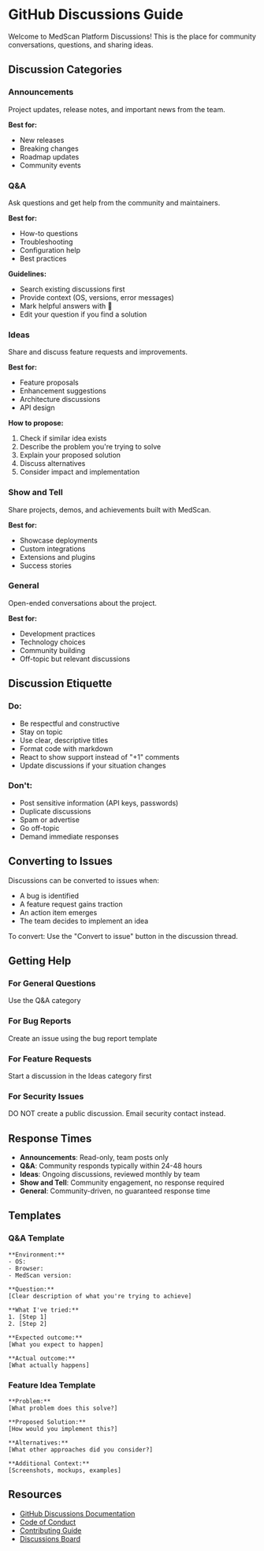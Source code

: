 # GitHub Discussions Guide

Welcome to MedScan Platform Discussions! This is the place for community conversations, questions, and sharing ideas.

## Discussion Categories

### Announcements
Project updates, release notes, and important news from the team.

**Best for:**
- New releases
- Breaking changes
- Roadmap updates
- Community events

### Q&A
Ask questions and get help from the community and maintainers.

**Best for:**
- How-to questions
- Troubleshooting
- Configuration help
- Best practices

**Guidelines:**
- Search existing discussions first
- Provide context (OS, versions, error messages)
- Mark helpful answers with 
- Edit your question if you find a solution

### Ideas
Share and discuss feature requests and improvements.

**Best for:**
- Feature proposals
- Enhancement suggestions
- Architecture discussions
- API design

**How to propose:**
1. Check if similar idea exists
2. Describe the problem you're trying to solve
3. Explain your proposed solution
4. Discuss alternatives
5. Consider impact and implementation

### Show and Tell
Share projects, demos, and achievements built with MedScan.

**Best for:**
- Showcase deployments
- Custom integrations
- Extensions and plugins
- Success stories

### General
Open-ended conversations about the project.

**Best for:**
- Development practices
- Technology choices
- Community building
- Off-topic but relevant discussions

## Discussion Etiquette

### Do:
- Be respectful and constructive
- Stay on topic
- Use clear, descriptive titles
- Format code with markdown
- React to show support instead of "+1" comments
- Update discussions if your situation changes

### Don't:
- Post sensitive information (API keys, passwords)
- Duplicate discussions
- Spam or advertise
- Go off-topic
- Demand immediate responses

## Converting to Issues

Discussions can be converted to issues when:
- A bug is identified
- A feature request gains traction
- An action item emerges
- The team decides to implement an idea

To convert: Use the "Convert to issue" button in the discussion thread.

## Getting Help

### For General Questions
Use the Q&A category

### For Bug Reports
Create an issue using the bug report template

### For Feature Requests
Start a discussion in the Ideas category first

### For Security Issues
DO NOT create a public discussion. Email security contact instead.

## Response Times

- **Announcements**: Read-only, team posts only
- **Q&A**: Community responds typically within 24-48 hours
- **Ideas**: Ongoing discussions, reviewed monthly by team
- **Show and Tell**: Community engagement, no response required
- **General**: Community-driven, no guaranteed response time

## Templates

### Q&A Template
```
**Environment:**
- OS:
- Browser:
- MedScan version:

**Question:**
[Clear description of what you're trying to achieve]

**What I've tried:**
1. [Step 1]
2. [Step 2]

**Expected outcome:**
[What you expect to happen]

**Actual outcome:**
[What actually happens]
```

### Feature Idea Template
```
**Problem:**
[What problem does this solve?]

**Proposed Solution:**
[How would you implement this?]

**Alternatives:**
[What other approaches did you consider?]

**Additional Context:**
[Screenshots, mockups, examples]
```

## Resources

- [GitHub Discussions Documentation](https://docs.github.com/en/discussions)
- [Code of Conduct](../CODE_OF_CONDUCT.md)
- [Contributing Guide](../CONTRIBUTING.md)
- [Discussions Board](../../discussions)
